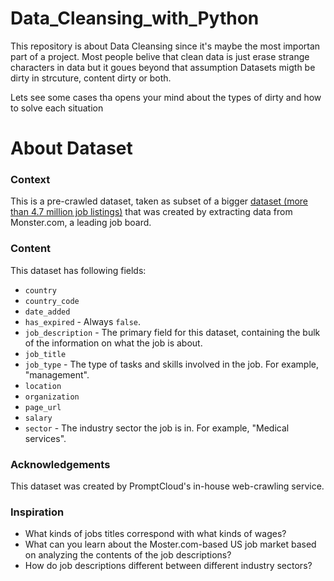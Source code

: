 # Data_Cleansing_with_Python

This repository is about Data Cleansing since it's maybe the most importan part of a project.
Most people belive that clean data is just erase strange characters in data but it goues beyond that assumption
Datasets migth be dirty in strcuture, content dirty or both.

Lets see some cases tha opens your mind about the types of dirty and how to solve each situation



# About Dataset

### Context

This is a pre-crawled dataset, taken as subset of a bigger [dataset (more than 4.7 million job listings)](https://datastock.shop/?utm_source=mn-kaggle&utm_medium=referral) that was created by extracting data from Monster.com, a leading job board.

### Content

This dataset has following fields:

* `country`
* `country_code`
* `date_added`
* `has_expired` - Always `false`.
* `job_description` - The primary field for this dataset, containing the bulk of the information on what the job is about.
* `job_title`
* `job_type` - The type of tasks and skills involved in the job. For example, "management".
* `location`
* `organization`
* `page_url`
* `salary`
* `sector` - The industry sector the job is in. For example, "Medical services".

### Acknowledgements

This dataset was created by PromptCloud's in-house web-crawling service.

### Inspiration

* What kinds of jobs titles correspond with what kinds of wages?
* What can you learn about the Moster.com-based US job market based on analyzing the contents of the job descriptions?
* How do job descriptions different between different industry sectors?
